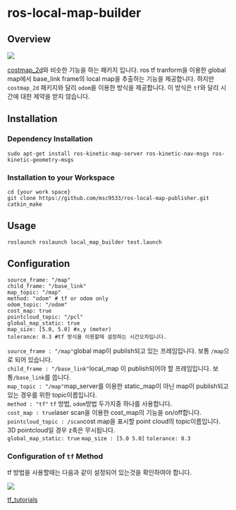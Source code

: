 # ros-local-map-builder

## Overview
![](https://github.com/msc9533/ros-local-map-publisher/blob/master/doc/capture_rviz.png?raw=true)

[costmap_2d](http://wiki.ros.org/costmap_2d)와 비슷한 기능을 하는 패키지 입니다. ros tf tranform을 이용한 global map에서 base_link frame의 local map을 추출하는 기능을 제공합니다. 
하지만 `costmap_2d` 패키지와 달리 `odom`을 이용한 방식을 제공합니다. 이 방식은 `tf`와 달리 시간에 대한 제약을 받지 않습니다.  

## Installation

### Dependency Installation
```
sudo apt-get install ros-kinetic-map-server ros-kinetic-nav-msgs ros-kinetic-geometry-msgs
```

### Installation to your Workspace

```
cd {your work space}
git clone https://github.com/msc9533/ros-local-map-publisher.git
catkin_make
```

## Usage

```
roslaunch roslaunch local_map_builder test.launch
```

## Configuration

```
source_frame: "/map"
child_frame: "/base_link"
map_topic: "/map"
method: "odom" # tf or odom only
odom_topic: "/odom"
cost_map: true
pointcloud_topic: "/pcl"
global_map_static: true
map_size: [5.0, 5.0] #x,y (meter)
tolerance: 0.3 #tf 방식을 이용할때 설정하는 시간오차입니다.
```

`source_frame : "/map"`global map이 publish되고 있는 프레임입니다. 보통 `/map`으로 되어 있습니다.  
`child_frame : "/base_link"`local_map 이 publish되어야 할 프레임입니다. 보통`/base_link`를 씁니다.  
`map_topic : "/map"`map_server를 이용한 static_map이 아닌 map이 publish되고 있는 경우를 위한 topic이름입니다.  
`method : "tf"` `tf` 방법, `odom`방법 두가지중 하나를 사용합니다.  
`cost_map : true`laser scan을 이용한 cost_map의 기능을 on/off합니다.  
`pointcloud_topic : /scan`cost map을 표시할 point cloud의 topic이름입니다. 3D pointcloud일 경우 z축은 무시됩니다.  
`global_map_static: true`
`map_size : [5.0 5.0]`
`tolerance: 0.3`

### Configuration of `tf` Method

tf 방법을 사용할때는 다음과 같이 설정되어 있는것을 확인하여야 합니다.


![](https://github.com/msc9533/ros-local-map-publisher/blob/master/doc/tf_tree.png?raw=true)

[tf_tutorials](http://wiki.ros.org/tf/Tutorials)

